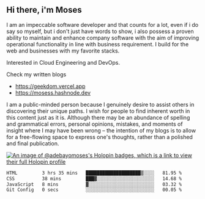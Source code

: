 ## Hi there, i'm Moses

I am an impeccable software developer and that counts for a lot, even if i do say so myself, but i don't just have words to show, i also possess a proven ability to maintain and enhance company software with the aim of improving operational functionality in line with business requirement. I build for the web and businesses with my favorite stacks.

Interested in Cloud Engineering and DevOps.

Check my written blogs
- https://geekdom.vercel.app
- https://mosess.hashnode.dev
  
I am a public-minded person because I genuinely desire to assist others in discovering their unique paths. I wish for people to find inherent worth in this content just as it is. Although there may be an abundance of spelling and grammatical errors, personal opinions, mistakes, and moments of insight where I may have been wrong – the intention of my blogs is to allow for a free-flowing space to express one's thoughts, rather than a polished and final publication.

[![An image of @adebayomoses's Holopin badges, which is a link to view their full Holopin profile](https://holopin.me/adebayomoses)](https://holopin.io/@adebayomoses)

<!--START_SECTION:waka-->

```txt
HTML         3 hrs 35 mins   ████████████████████▒░░░░   81.95 %
CSS          38 mins         ███▓░░░░░░░░░░░░░░░░░░░░░   14.68 %
JavaScript   8 mins          ▓░░░░░░░░░░░░░░░░░░░░░░░░   03.32 %
Git Config   0 secs          ░░░░░░░░░░░░░░░░░░░░░░░░░   00.05 %
```

<!--END_SECTION:waka-->
